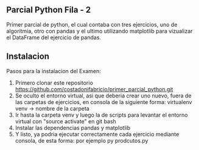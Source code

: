 ## Parcial Python Fila - 2
Primer parcial de python, el cual contaba con tres ejercicios, uno de algoritmia, otro con pandas y el ultimo utilizando matplotlib para vizualizar el DataFrame del ejercicio de pandas.

## Instalacion
Pasos para la instalacion del Examen:
1. Primero clonar este repositorio https://github.com/costadonifabricio/primer_parcial_python.git
2. Se oculto el entorno virtual, asi que deberia crear uno nuevo, fuera de las carpetas de ejercicios, en consola de la siguiente forma: virtualenv venv -> nombre de la carpeta
3. Ir hasta la carpeta venv y luego la de scripts para levantar el entorno virtual con "source activate" en git bash
4. Instalar las dependencias pandas y matplotlib
5. Y listo, ya podria ejecutar correctamente cada ejercicio mediante consola, de esta forma: por ejemplo py prodcutos.py
